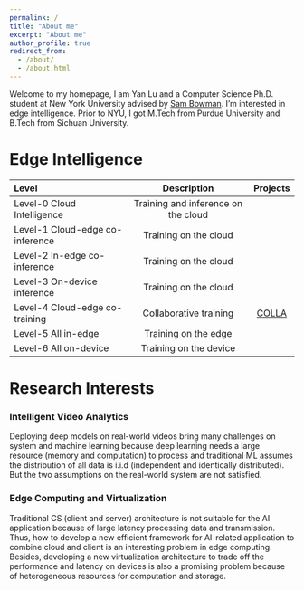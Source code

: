 ```yaml
---
permalink: /
title: "About me"
excerpt: "About me"
author_profile: true
redirect_from: 
  - /about/
  - /about.html
---
```

Welcome to my homepage,
I am Yan Lu and a Computer Science Ph.D. student at New York University advised by [Sam Bowman](http://www.nyu.edu/projects/bowman/). I’m interested in edge intelligence. Prior to NYU, I got M.Tech from Purdue University and B.Tech from Sichuan University.
# Edge Intelligence
|  Level   | Description  | Projects |
|  :---  | :---:  | :---: |
| Level-0 Cloud Intelligence   | Training and inference on the cloud |  |
| Level-1 Cloud-edge co-inference  | Training on the cloud |  |
| Level-2 In-edge co-inference  | Training on the cloud |  |
| Level-3 On-device inference   | Training on the cloud |  |
| Level-4 Cloud-edge co-training  | Collaborative training | [COLLA](https://jacksonly.github.io/publication/2009-10-01-paper-title-number-2) |
| Level-5 All in-edge  | Training on the edge |  |
| Level-6 All on-device    | Training on the device |  |
# Research Interests
### Intelligent Video Analytics
Deploying deep models on real-world videos bring many challenges on system and machine learning because deep learning needs a large resource (memory and computation) to process and traditional ML assumes the distribution of all data is i.i.d (independent and identically distributed). But the two assumptions on the real-world system are not satisfied.
### Edge Computing and Virtualization
Traditional CS (client and server) architecture is not suitable for the AI application because of large latency processing data and transmission. Thus, how to develop a new efficient framework for AI-related application to combine cloud and client is an interesting problem in edge computing. Besides, developing a new virtualization architecture to trade off the performance and latency on devices is also a promising problem because of heterogeneous resources for computation and storage.
